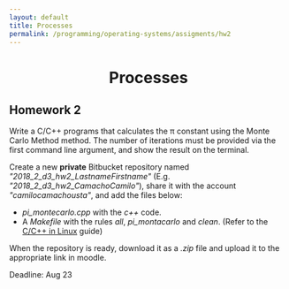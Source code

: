 ```yaml
---
layout: default
title: Processes
permalink: /programming/operating-systems/assigments/hw2
---
```


<h1 style="text-align: center;">Processes</h1>

## Homework 2

Write a C/C++ programs that calculates the &pi; constant using the Monte Carlo Method method. The number of iterations must be provided via the first command line argument, and show the result on the terminal.

Create a new **private** Bitbucket repository named *"2018_2_d3_hw2_LastnameFirstname"* (E.g. *"2018_2_d3_hw2_CamachoCamilo"*),  share it with the account *"camilocamachousta"*, and add the files below:

* *pi_montecarlo.cpp* with the *c++* code.
* A *Makefile* with the rules *all*, *pi_montacarlo* and *clean*. (Refer to the [C/C++ in Linux](/cstopics/programming/c-c++/c_c++_in_linux) guide)

When the repository is ready, download it as a *.zip* file and upload it to the appropriate link in moodle.

Deadline: Aug 23
